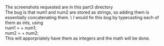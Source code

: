 The screenshots requested are in this part3 directory \
The bug is that num1 and num2 are stored as strings, so adding them is essentially concatenating them. \ 
I would fix this bug by typecasting each of them as ints, using \
num1 = + num1; \
num2 = + num2; \
This will apporpriately have them as integers and the math will be done.

